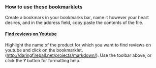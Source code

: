### How to use these bookmarklets
Create a bookmark in your bookmarks bar, name it however your heart desires, and in the address field, copy paste the contents of the file.

#### [Find reviews on Youtube](searchReviews.js)
Highlight the name of the product for which you want to find reviews on youtube and click on the bookmarklet.
(http://daringfireball.net/projects/markdown/). Use the toolbar above, or click the **?** button for formatting help.

